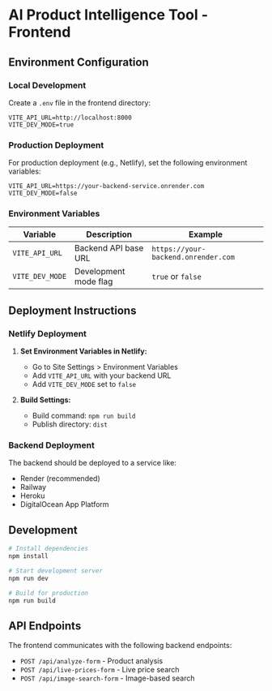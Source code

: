 # AI Product Intelligence Tool - Frontend

## Environment Configuration

### Local Development

Create a `.env` file in the frontend directory:

```env
VITE_API_URL=http://localhost:8000
VITE_DEV_MODE=true
```

### Production Deployment

For production deployment (e.g., Netlify), set the following environment variables:

```env
VITE_API_URL=https://your-backend-service.onrender.com
VITE_DEV_MODE=false
```

### Environment Variables

| Variable | Description | Example |
|----------|-------------|---------|
| `VITE_API_URL` | Backend API base URL | `https://your-backend.onrender.com` |
| `VITE_DEV_MODE` | Development mode flag | `true` or `false` |

## Deployment Instructions

### Netlify Deployment

1. **Set Environment Variables in Netlify:**
   - Go to Site Settings > Environment Variables
   - Add `VITE_API_URL` with your backend URL
   - Add `VITE_DEV_MODE` set to `false`

2. **Build Settings:**
   - Build command: `npm run build`
   - Publish directory: `dist`

### Backend Deployment

The backend should be deployed to a service like:
- Render (recommended)
- Railway
- Heroku
- DigitalOcean App Platform

## Development

```bash
# Install dependencies
npm install

# Start development server
npm run dev

# Build for production
npm run build
```

## API Endpoints

The frontend communicates with the following backend endpoints:

- `POST /api/analyze-form` - Product analysis
- `POST /api/live-prices-form` - Live price search
- `POST /api/image-search-form` - Image-based search 